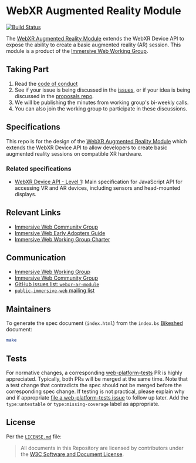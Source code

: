 # WebXR Augmented Reality Module

[![Build Status](https://travis-ci.org/immersive-web/webxr-ar-module.svg?branch=master)](https://travis-ci.org/immersive-web/webxr-ar-module)

The [WebXR Augmented Reality Module][21] extends the WebXR Device API to expose the ability to create a basic augmented reality (AR) session. This module is a product of the [Immersive Web Working Group][17].

## Taking Part

1. Read the [code of conduct][18]
2. See if your issue is being discussed in the [issues][21], or if your idea is being discussed in the [proposals repo][19].
3. We will be publishing the minutes from working group's bi-weekly calls.
4. You can also join the working group to participate in these discussions.

## Specifications
This repo is for the design of the [WebXR Augmented Reality Module][21] which extends the WebXR Device API to allow developers to create basic augmented reality sessions on compatible XR hardware.

### Related specifications
* [WebXR Device API - Level 1][1]: Main specification for JavaScript API for accessing VR and AR devices, including sensors and head-mounted displays.


## Relevant Links

* [Immersive Web Community Group][3]
* [Immersive Web Early Adopters Guide][16]
* [Immersive Web Working Group Charter][4]


## Communication

* [Immersive Web Working Group][17]
* [Immersive Web Community Group][3]
* [GitHub issues list: `webxr-ar-module`][22]
* [`public-immersive-web` mailing list][20]

## Maintainers

To generate the spec document (`index.html`) from the `index.bs` [Bikeshed][10] document:

```sh
make
```


## Tests

For normative changes, a corresponding
[web-platform-tests][11] PR is highly appreciated. Typically,
both PRs will be merged at the same time. Note that a test change that contradicts the spec should
not be merged before the corresponding spec change. If testing is not practical, please explain why
and if appropriate [file a web-platform-tests issue][12]
to follow up later. Add the `type:untestable` or `type:missing-coverage` label as appropriate.


## License

Per the [`LICENSE.md`](LICENSE.md) file:

> All documents in this Repository are licensed by contributors under the  [W3C Software and Document License](https://www.w3.org/Consortium/Legal/copyright-software).

<!-- Links -->
[1]: https://immersive-web.github.io/webxr/
[2]: https://immersive-web.github.io/webvr/
[3]: https://www.w3.org/community/webvr/
[4]: https://www.w3.org/2018/09/immersive-web-wg-charter.html
[5]: https://w3c.github.io/gamepad/
[6]: https://w3c.github.io/gamepad/extensions.html
[7]: https://lists.w3.org/Archives/Public/public-webvr/
[10]: https://github.com/tabatkins/bikeshed
[11]: https://github.com/web-platform-tests/wpt
[12]: https://github.com/web-platform-tests/wpt/issues/new
[13]: http://www.w3.org/Consortium/Legal/2015/copyright-software-and-document
[14]: https://www.w3.org/community/about/agreements/cla/
[15]: https://www.w3.org/Consortium/Legal/2008/03-bsd-license.html
[16]: https://immersive-web.github.io/webxr-reference/
[17]: https://w3.org/immersive-web
[18]: https://immersive-web.github.io/homepage/code-of-conduct.html
[19]: https://github.com/immersive-web/proposals
[20]: https://lists.w3.org/Archives/Public/public-immersive-web/
[21]: https://immersive-web.github.io/webxr-ar-module
[22]: https://github.com/immersive-web/webxr-ar-module/issues

